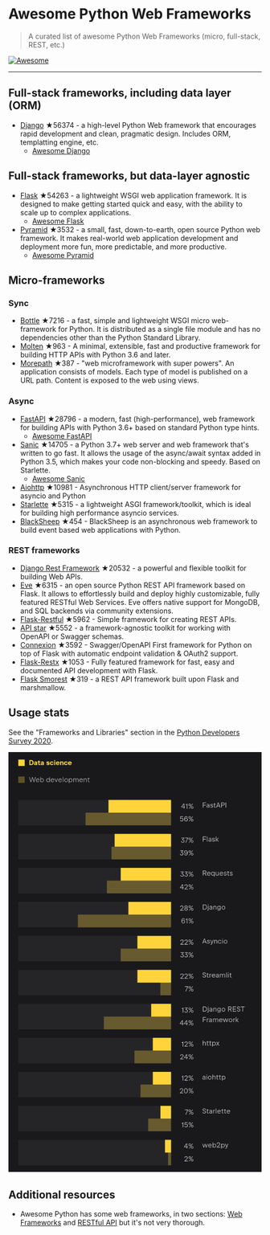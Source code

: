 # Awesome Python Web Frameworks


> A curated list of awesome Python Web Frameworks (micro, full-stack, REST, etc.)


[![Awesome](https://awesome.re/badge.svg)](https://awesome.re)

---

## Full-stack frameworks, including data layer (ORM)


- [Django](https://github.com/django/django) ★56374 - a high-level Python Web framework that encourages rapid development and clean, pragmatic design. Includes ORM, templatting engine, etc.
  - [Awesome Django](https://github.com/wsvincent/awesome-django)


## Full-stack frameworks, but data-layer agnostic

- [Flask](https://github.com/pallets/flask) ★54263 - a lightweight WSGI web application framework. It is designed to make getting started quick and easy, with the ability to scale up to complex applications.
  - [Awesome Flask](https://github.com/mjhea0/awesome-flask)
- [Pyramid](https://github.com/Pylons/pyramid) ★3532 - a small, fast, down-to-earth, open source Python web framework. It makes real-world web application development and deployment more fun, more predictable, and more productive.
  - [Awesome Pyramid](https://github.com/uralbash/awesome-pyramid)


## Micro-frameworks

### Sync

- [Bottle](https://github.com/bottlepy/bottle) ★7216 - a fast, simple and lightweight WSGI micro web-framework for Python. It is distributed as a single file module and has no dependencies other than the Python Standard Library.
- [Molten](https://github.com/Bogdanp/molten) ★963 - A minimal, extensible, fast and productive framework for building HTTP APIs with Python 3.6 and later.
- [Morepath](https://github.com/morepath/morepath) ★387 - "web microframework with super powers". An application consists of models. Each type of model is published on a URL path. Content is exposed to the web using views.


### Async

- [FastAPI](https://github.com/tiangolo/fastapi) ★28796 - a modern, fast (high-performance), web framework for building APIs with Python 3.6+ based on standard Python type hints.
  - [Awesome FastAPI](https://github.com/mjhea0/awesome-fastapi)
- [Sanic](https://github.com/sanic-org/sanic) ★14705 - a Python 3.7+ web server and web framework that's written to go fast. It allows the usage of the async/await syntax added in Python 3.5, which makes your code non-blocking and speedy. Based on Starlette.
  - [Awesome Sanic](https://github.com/mekicha/awesome-sanic)
- [Aiohttp](https://github.com/aio-libs/aiohttp) ★10981 - Asynchronous HTTP client/server framework for asyncio and Python
- [Starlette](https://github.com/encode/starlette) ★5315 - a lightweight ASGI framework/toolkit, which is ideal for building high performance asyncio services.
- [BlackSheep](https://github.com/Neoteroi/BlackSheep) ★454 - BlackSheep is an asynchronous web framework to build event based web applications with Python.


### REST frameworks

- [Django Rest Framework](https://github.com/encode/django-rest-framework) ★20532 - a powerful and flexible toolkit for building Web APIs.
- [Eve](https://github.com/pyeve/eve) ★6315 - an open source Python REST API framework based on Flask. It allows to effortlessly build and deploy highly customizable, fully featured RESTful Web Services. Eve offers native support for MongoDB, and SQL backends via community extensions.
- [Flask-Restful](https://github.com/flask-restful/flask-restful) ★5962 - Simple framework for creating REST APIs.
- [API star](https://github.com/encode/apistar) ★5552 - a framework-agnostic toolkit for working with OpenAPI or Swagger schemas.
- [Connexion](https://github.com/zalando/connexion) ★3592 - Swagger/OpenAPI First framework for Python on top of Flask with automatic endpoint validation & OAuth2 support.
- [Flask-Restx](https://github.com/python-restx/flask-restx) ★1053 - Fully featured framework for fast, easy and documented API development with Flask.
- [Flask Smorest](https://github.com/marshmallow-code/flask-smorest) ★319 - a REST API framework built upon Flask and marshmallow.


## Usage stats

See the "Frameworks and Libraries" section in the [Python Developers Survey 2020](https://www.jetbrains.com/lp/python-developers-survey-2020/).


![Stats](https://raw.githubusercontent.com/sfermigier/awesome-python-web-frameworks/main/python-web-frameworks-usage.png)



## Additional resources

- Awesome Python has some web frameworks, in two sections: [Web Frameworks](https://github.com/vinta/awesome-python#web-frameworks) and [RESTful API](https://github.com/vinta/awesome-python#restful-api) but it's not very thorough.

